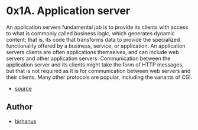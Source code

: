 
# 0x1A. Application server

An application servers fundamental job is to provide its clients with access to what is commonly called business logic, which generates dynamic content; that is, its code that transforms data to provide the specialized functionality offered by a business, service, or application. An application servers clients are often applications themselves, and can include web servers and other application servers. Communication between the application server and its clients might take the form of HTTP messages, but that is not required as it is for communication between web servers and their clients. Many other protocols are popular, including the variants of CGI.

- [source](https://www.nginx.com/resources/glossary/application-server-vs-web-server/)


## Author

- [birhanus](https://www.github.com/birhanus)


